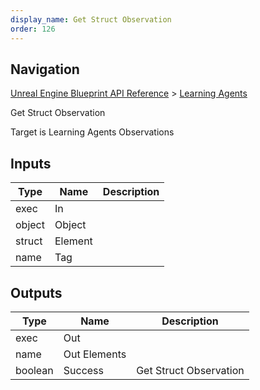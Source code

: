 ```yaml
---
display_name: Get Struct Observation
order: 126
---
```

## Navigation

[Unreal Engine Blueprint API Reference](https://dev.epicgames.com/documentation/en-us/unreal-engine/BlueprintAPI) > [Learning Agents](https://dev.epicgames.com/documentation/en-us/unreal-engine/BlueprintAPI/LearningAgents)

Get Struct Observation

Target is Learning Agents Observations

## Inputs

| Type | Name | Description |
| --- | --- | --- |
| exec | In |  |
| object | Object |  |
| struct | Element |  |
| name | Tag |  |

## Outputs

| Type | Name | Description |
| --- | --- | --- |
| exec | Out |  |
| name | Out Elements |  |
| boolean | Success | Get Struct Observation |
